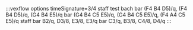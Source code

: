 ---
---

:::vexflow
options timeSignature=3/4
staff test bach
  bar
        (F4 B4 D5)/q, (F4 B4 D5)/q, (G4 B4 E5)/q
  bar
        (G4 B4 C5 E5)/q, (G4 B4 C5 E5)/q, (F4 A4 C5 E5)/q
staff
  bar
        B2/q, D3/8, E3/8, E3/q
  bar
        C3/q, B3/8, C4/8, D4/q
:::
